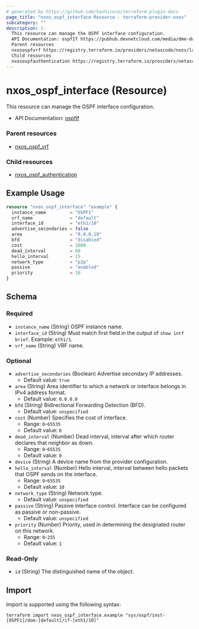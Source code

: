 ```yaml
---
# generated by https://github.com/hashicorp/terraform-plugin-docs
page_title: "nxos_ospf_interface Resource - terraform-provider-nxos"
subcategory: ""
description: |-
  This resource can manage the OSPF interface configuration.
  API Documentation: ospfIf https://pubhub.devnetcloud.com/media/dme-docs-10-2-2/docs/Routing%20and%20Forwarding/ospf:If/
  Parent resources
  nxosospfvrf https://registry.terraform.io/providers/netascode/nxos/latest/docs/resources/ospf_vrf
  Child resources
  nxosospfauthentication https://registry.terraform.io/providers/netascode/nxos/latest/docs/resources/ospf_authentication
---
```


# nxos_ospf_interface (Resource)

This resource can manage the OSPF interface configuration.

- API Documentation: [ospfIf](https://pubhub.devnetcloud.com/media/dme-docs-10-2-2/docs/Routing%20and%20Forwarding/ospf:If/)

### Parent resources

- [nxos_ospf_vrf](https://registry.terraform.io/providers/netascode/nxos/latest/docs/resources/ospf_vrf)

### Child resources

- [nxos_ospf_authentication](https://registry.terraform.io/providers/netascode/nxos/latest/docs/resources/ospf_authentication)

## Example Usage

```terraform
resource "nxos_ospf_interface" "example" {
  instance_name         = "OSPF1"
  vrf_name              = "default"
  interface_id          = "eth1/10"
  advertise_secondaries = false
  area                  = "0.0.0.10"
  bfd                   = "disabled"
  cost                  = 1000
  dead_interval         = 60
  hello_interval        = 15
  network_type          = "p2p"
  passive               = "enabled"
  priority              = 10
}
```

<!-- schema generated by tfplugindocs -->
## Schema

### Required

- `instance_name` (String) OSPF instance name.
- `interface_id` (String) Must match first field in the output of `show intf brief`. Example: `eth1/1`.
- `vrf_name` (String) VRF name.

### Optional

- `advertise_secondaries` (Boolean) Advertise secondary IP addresses.
  - Default value: `true`
- `area` (String) Area identifier to which a network or interface belongs in IPv4 address format.
  - Default value: `0.0.0.0`
- `bfd` (String) Bidirectional Forwarding Detection (BFD).
  - Default value: `unspecified`
- `cost` (Number) Specifies the cost of interface.
  - Range: `0`-`65535`
  - Default value: `0`
- `dead_interval` (Number) Dead interval, interval after which router declares that neighbor as down.
  - Range: `0`-`65535`
  - Default value: `0`
- `device` (String) A device name from the provider configuration.
- `hello_interval` (Number) Hello interval, interval between hello packets that OSPF sends on the interface.
  - Range: `0`-`65535`
  - Default value: `10`
- `network_type` (String) Network type.
  - Default value: `unspecified`
- `passive` (String) Passive interface control. Interface can be configured as passive or non-passive.
  - Default value: `unspecified`
- `priority` (Number) Priority, used in determining the designated router on this network.
  - Range: `0`-`255`
  - Default value: `1`

### Read-Only

- `id` (String) The distinguished name of the object.

## Import

Import is supported using the following syntax:

```shell
terraform import nxos_ospf_interface.example "sys/ospf/inst-[OSPF1]/dom-[default]/if-[eth1/10]"
```
